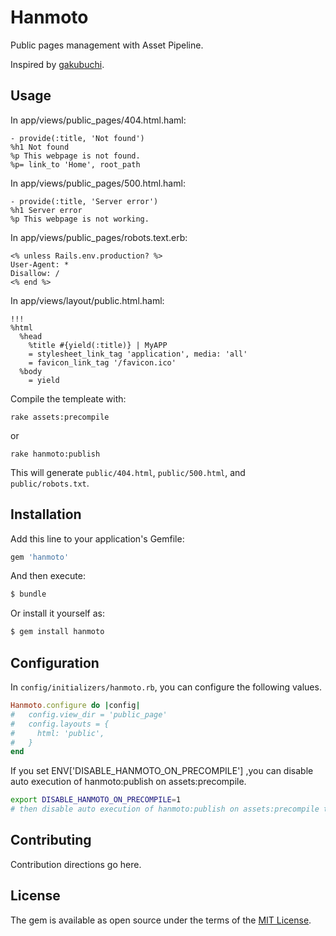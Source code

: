 # Hanmoto

Public pages management with Asset Pipeline.

Inspired by [gakubuchi](https://github.com/yasaichi/gakubuchi).

## Usage

In app/views/public_pages/404.html.haml:

```haml
- provide(:title, 'Not found')
%h1 Not found
%p This webpage is not found.
%p= link_to 'Home', root_path
```

In app/views/public_pages/500.html.haml:

```haml
- provide(:title, 'Server error')
%h1 Server error
%p This webpage is not working.
```

In app/views/public_pages/robots.text.erb:

```erb
<% unless Rails.env.production? %>
User-Agent: *
Disallow: /
<% end %>
```

In app/views/layout/public.html.haml:

```haml
!!!
%html
  %head
    %title #{yield(:title)} | MyAPP
    = stylesheet_link_tag 'application', media: 'all'
    = favicon_link_tag '/favicon.ico'
  %body
    = yield
```

Compile the templeate with:

```
rake assets:precompile
```

or

```
rake hanmoto:publish
```

This will generate `public/404.html`, `public/500.html`, and `public/robots.txt`.

## Installation

Add this line to your application's Gemfile:

```ruby
gem 'hanmoto'
```

And then execute:

```bash
$ bundle
```

Or install it yourself as:

```bash
$ gem install hanmoto
```

## Configuration

In `config/initializers/hanmoto.rb`, you can configure the following values.

```ruby
Hanmoto.configure do |config|
#   config.view_dir = 'public_page'
#   config.layouts = {
#     html: 'public',
#   }
end
```

If you set ENV['DISABLE_HANMOTO_ON_PRECOMPILE'] ,you can disable auto execution of hanmoto:publish on assets:precompile.

```bash
export DISABLE_HANMOTO_ON_PRECOMPILE=1
# then disable auto execution of hanmoto:publish on assets:precompile task.
```

## Contributing

Contribution directions go here.

## License

The gem is available as open source under the terms of the [MIT License](http://opensource.org/licenses/MIT).
